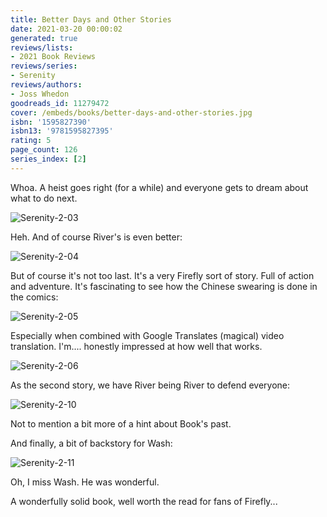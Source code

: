```yaml
---
title: Better Days and Other Stories
date: 2021-03-20 00:00:02
generated: true
reviews/lists:
- 2021 Book Reviews
reviews/series:
- Serenity
reviews/authors:
- Joss Whedon
goodreads_id: 11279472
cover: /embeds/books/better-days-and-other-stories.jpg
isbn: '1595827390'
isbn13: '9781595827395'
rating: 5
page_count: 126
series_index: [2]
---
```

Whoa. A heist goes right (for a while) and everyone gets to dream about what to do next.  

![Serenity-2-03](/embeds/books/attachments/serenity-2-03.png)  

<!--more-->

Heh. And of course River's is even better:  

![Serenity-2-04](/embeds/books/attachments/serenity-2-04.png)  

But of course it's not too last. It's a very Firefly sort of story. Full of action and adventure. It's fascinating to see how the Chinese swearing is done in the comics:  

![Serenity-2-05](/embeds/books/attachments/serenity-2-05.png)  

Especially when combined with Google Translates (magical) video translation. I'm.... honestly impressed at how well that works.  

![Serenity-2-06](/embeds/books/attachments/serenity-2-06.png)  

As the second story, we have River being River to defend everyone:  

![Serenity-2-10](/embeds/books/attachments/serenity-2-10.png)  

Not to mention a bit more of a hint about Book's past.  

And finally, a bit of backstory for Wash:  

![Serenity-2-11](/embeds/books/attachments/serenity-2-11.png)  

Oh, I miss Wash. He was wonderful.  

A wonderfully solid book, well worth the read for fans of Firefly...